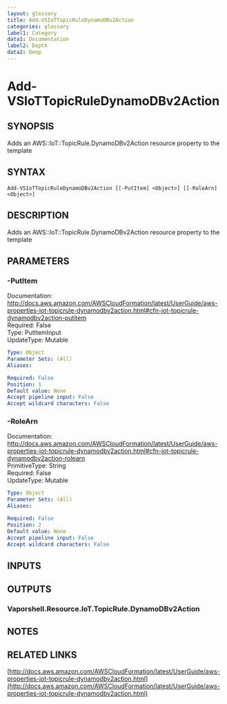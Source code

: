 ```yaml
---
layout: glossary
title: Add-VSIoTTopicRuleDynamoDBv2Action
categories: glossary
label1: Category
data1: Documentation
label2: Depth
data2: Deep
---
```


# Add-VSIoTTopicRuleDynamoDBv2Action

## SYNOPSIS
Adds an AWS::IoT::TopicRule.DynamoDBv2Action resource property to the template

## SYNTAX

```
Add-VSIoTTopicRuleDynamoDBv2Action [[-PutItem] <Object>] [[-RoleArn] <Object>]
```

## DESCRIPTION
Adds an AWS::IoT::TopicRule.DynamoDBv2Action resource property to the template

## PARAMETERS

### -PutItem
Documentation: http://docs.aws.amazon.com/AWSCloudFormation/latest/UserGuide/aws-properties-iot-topicrule-dynamodbv2action.html#cfn-iot-topicrule-dynamodbv2action-putitem    
Required: False    
Type: PutItemInput    
UpdateType: Mutable

```yaml
Type: Object
Parameter Sets: (All)
Aliases: 

Required: False
Position: 1
Default value: None
Accept pipeline input: False
Accept wildcard characters: False
```

### -RoleArn
Documentation: http://docs.aws.amazon.com/AWSCloudFormation/latest/UserGuide/aws-properties-iot-topicrule-dynamodbv2action.html#cfn-iot-topicrule-dynamodbv2action-rolearn    
PrimitiveType: String    
Required: False    
UpdateType: Mutable

```yaml
Type: Object
Parameter Sets: (All)
Aliases: 

Required: False
Position: 2
Default value: None
Accept pipeline input: False
Accept wildcard characters: False
```

## INPUTS

## OUTPUTS

### Vaporshell.Resource.IoT.TopicRule.DynamoDBv2Action

## NOTES

## RELATED LINKS

[http://docs.aws.amazon.com/AWSCloudFormation/latest/UserGuide/aws-properties-iot-topicrule-dynamodbv2action.html](http://docs.aws.amazon.com/AWSCloudFormation/latest/UserGuide/aws-properties-iot-topicrule-dynamodbv2action.html)

